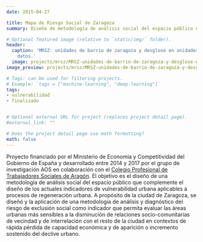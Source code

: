 ```yaml
---
date: 2015-04-27

title: Mapa de Riesgo Social de Zaragoza
summary: Diseño de metodología de análisis social del espacio público que complemente el diseño de los actuales indicadores de vulnerabilidad urbana aplicables a procesos de regeneración urbana.

# Optional featured image (relative to `static/img/` folder).
header:
  caption: 'MRSZ: unidades de barrio de zaragoza y desglose en unidades de toma de
    datos.'
  image: projects/mrsz/MRSZ-unidades-de-barrio-de-zaragoza-y-desglose-en-unidades-de-toma-de-datos.png
image_preview: projects/mrsz/MRSZ-unidades-de-barrio-de-zaragoza-y-desglose-en-unidades-de-toma-de-datos.png

# Tags: can be used for filtering projects.
# Example: `tags = ["machine-learning", "deep-learning"]`
tags:
- vulnerabilidad
- finalizado


# Optional external URL for project (replaces project detail page).
#external_link: ""

# Does the project detail page use math formatting?
math: false
---
```


Proyecto financiado por el Ministerio de Economía y Competitividad del Gobierno de España y desarrollado entre 2014 y 2017 por el grupo de investigación AOS en colaboración con el [Colegio Profesional de Trabajadores Sociales de Aragón](http://www.trabajosocialaragon.es/). El objetivo es el diseño de una metodología de análisis social del espacio público que complemente el diseño de los actuales indicadores de vulnerabilidad urbana aplicables a procesos de regeneración urbana.
A propósito de la ciudad de Zaragoza, se diseñó y la aplicación de una metodología de análisis y diagnóstico del riesgo de exclusión social como indicador que permita evaluar las áreas urbanas más sensibles a la disminución de relaciones socio-comunitarias de vecindad y de interrelación con el resto de la ciudad en contextos de rápida pérdida de capacidad económica y de aparición o incremento sostenido del declive urbano.
